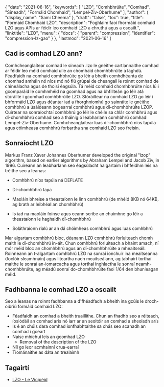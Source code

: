 {
  "date": "2021-06-16",
  "keywords": [
"LZO",
"Comhbhrúite",
"Comhad",
"Síneadh",
"Formáid Chomhaid",
"Lempel-Ziv-Oberhume"
],
  "author": {
    "display_name": "Sami Cheema"
},
  "draft": "false",
  "toc": true,
  "title": "Formáid Chomhaid LZO",
  "description": "Foghlaim faoi fhormáid comhaid LZO agus APIs ar féidir leo comhaid LZO a chruthú agus a oscailt.",
  "linktitle": "LZO",
  "menu": {
    "docs": {
      "parent": "compression",
      "identifier": "compression-lz-gao"
}
},
  "lastmod": "2021-06-16"
}

## Cad is comhad LZO ann? ##

Comhcheanglaítear comhad le síneadh .lzo le gnéithe cartlannaithe comhad ar féidir leo méid comhaid uile an chomhaid chomhbhrúite a laghdú. Féadfaidh na comhaid comhbhrúite go léir a bheith comhdhéanta de chomhad amháin nó níos mó nó fiú grúpaí de cheangail le roinnt comhad de chineálacha agus de thoisí éagsúla. Tá méid comhaid chomhbhrúite níos lú i gcomparáid le comhmhéid na gcomhad agus na bhfillteán go léir atá stóráilte i gcomhad comhbhrúite LZO. Stóráiltear na comhaid LZO go léir i bhformáid LZO agus déantar iad a fhorghníomhú go sainráite le gnéithe comhbhrú a úsáideann bogearraí comhbhrú agus dí-chomhbhrúite LZOP. Cuirtear na sonraíochtaí comhbhrú go léir le chéile sa chlár comhbhrú agus dí-chomhbhrú comhad seo a tháinig ó leabharlann comhbhrú comhad Lempel-Ziv-Oberhume. Comhcheanglaítear luas dí-chomhbhrú níos tapúla agus cóimheasa comhbhrú forbartha sna comhaid LZO seo freisin.

## Sonraíocht LZO ##

Markus Franz Xaver Johannes Oberhumer developed the original "lzop" algorithm, based on earlier algorithms by Abraham Lempel and Jacob Ziv, in 1996. Cuireann an leabharlann seo éagsúlacht halgartaim i bhfeidhm leis na tréithe seo a leanas:

* Comhbhrú níos tapúla ná DEFLATE

* Dí-chomhbhrú tapa

* Maoláin bhreise a theastaíonn le linn comhbhrú (de mhéid 8KB nó 64KB, ag brath ar leibhéal an chomhbhrú)

* Is iad na maoláin foinse agus ceann scríbe an chuimhne go léir a theastaíonn le haghaidh dí-chomhbhrú

* Soláthraíonn rialú ar an dá chóimheas comhbhrú agus luas comhbhrú


Mar algartam comhbhrú bloc, déanann LZO comhbhrú forluiteach chomh maith le dí-chomhbhrú in-áit. Chun comhbhrú forluiteach a bhaint amach, ní mór méid bloc an chomhbhrú agus an dí-chomhbhrúite a mheaitseáil. Roinneann an t-algartam comhbhrú LZO na sonraí ionchuir ina meaitseanna (foclóir sleamhnáin) agus liteartha nach meaitseálann, ag tabhairt torthaí maithe le sonraí an-iomarcacha agus torthaí inghlactha le sonraí neamh-chomhbhrúite, ag méadú sonraí do-chomhbhrúite faoi 1/64 den bhunleagan méid.

## Fadhbanna le comhad LZO a oscailt ##

Seo a leanas na roinnt fadhbanna a d'fhéadfadh a bheith ina gcúis le droch-oibriú formáid comhaid LZO:
  
* Féadfaidh an comhad a bheith truaillithe. Chun an fhadhb seo a réiteach, íoslódáil an comhad arís nó iarr ar an seoltóir an comhad a sheoladh arís
* Is é an chúis dara comhad ionfhabhtaithe sa chás seo scanadh an comhad i gceart
* Naisc mhíchuí leis an gcomhad LZO
  *	 Removal of the description of the LZO 
* Níl go leor acmhainní crua-earraí
* Tiománaithe as dáta an trealaimh
  
## Tagairtí ##

* [LZO - Le Vicipéid](https://en.wikipedia.org/wiki/Lempel%E2%80%93Ziv%E2%80%93Oberhumer)



